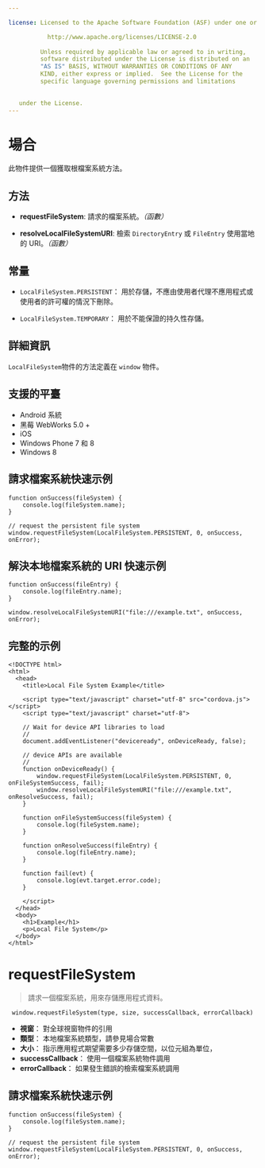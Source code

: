 ```yaml
---

license: Licensed to the Apache Software Foundation (ASF) under one or more contributor license agreements. See the NOTICE file distributed with this work for additional information regarding copyright ownership. The ASF licenses this file to you under the Apache License, Version 2.0 (the "License"); you may not use this file except in compliance with the License. You may obtain a copy of the License at

           http://www.apache.org/licenses/LICENSE-2.0
    
         Unless required by applicable law or agreed to in writing,
         software distributed under the License is distributed on an
         "AS IS" BASIS, WITHOUT WARRANTIES OR CONDITIONS OF ANY
         KIND, either express or implied.  See the License for the
         specific language governing permissions and limitations
    

   under the License.
---
```


# 場合

此物件提供一個獲取根檔案系統方法。

## 方法

*   **requestFileSystem**: 請求的檔案系統。*（函數）*

*   **resolveLocalFileSystemURI**: 檢索 `DirectoryEntry` 或 `FileEntry` 使用當地的 URI。*（函數）*

## 常量

*   `LocalFileSystem.PERSISTENT`： 用於存儲，不應由使用者代理不應用程式或使用者的許可權的情況下刪除。

*   `LocalFileSystem.TEMPORARY`： 用於不能保證的持久性存儲。

## 詳細資訊

`LocalFileSystem`物件的方法定義在 `window` 物件。

## 支援的平臺

*   Android 系統
*   黑莓 WebWorks 5.0 +
*   iOS
*   Windows Phone 7 和 8
*   Windows 8

## 請求檔案系統快速示例

    function onSuccess(fileSystem) {
        console.log(fileSystem.name);
    }
    
    // request the persistent file system
    window.requestFileSystem(LocalFileSystem.PERSISTENT, 0, onSuccess, onError);
    

## 解決本地檔案系統的 URI 快速示例

    function onSuccess(fileEntry) {
        console.log(fileEntry.name);
    }
    
    window.resolveLocalFileSystemURI("file:///example.txt", onSuccess, onError);
    

## 完整的示例

    <!DOCTYPE html>
    <html>
      <head>
        <title>Local File System Example</title>
    
        <script type="text/javascript" charset="utf-8" src="cordova.js"></script>
        <script type="text/javascript" charset="utf-8">
    
        // Wait for device API libraries to load
        //
        document.addEventListener("deviceready", onDeviceReady, false);
    
        // device APIs are available
        //
        function onDeviceReady() {
            window.requestFileSystem(LocalFileSystem.PERSISTENT, 0, onFileSystemSuccess, fail);
            window.resolveLocalFileSystemURI("file:///example.txt", onResolveSuccess, fail);
        }
    
        function onFileSystemSuccess(fileSystem) {
            console.log(fileSystem.name);
        }
    
        function onResolveSuccess(fileEntry) {
            console.log(fileEntry.name);
        }
    
        function fail(evt) {
            console.log(evt.target.error.code);
        }
    
        </script>
      </head>
      <body>
        <h1>Example</h1>
        <p>Local File System</p>
      </body>
    </html>
    

# requestFileSystem

> 請求一個檔案系統，用來存儲應用程式資料。

     window.requestFileSystem(type, size, successCallback, errorCallback)
    

*   **視窗**： 對全球視窗物件的引用
*   **類型**： 本地檔案系統類型，請參見場合常數
*   **大小**： 指示應用程式期望需要多少存儲空間，以位元組為單位，
*   **successCallback**： 使用一個檔案系統物件調用
*   **errorCallback**： 如果發生錯誤的檢索檔案系統調用

## 請求檔案系統快速示例

    function onSuccess(fileSystem) {
        console.log(fileSystem.name);
    }
    
    // request the persistent file system
    window.requestFileSystem(LocalFileSystem.PERSISTENT, 0, onSuccess, onError);